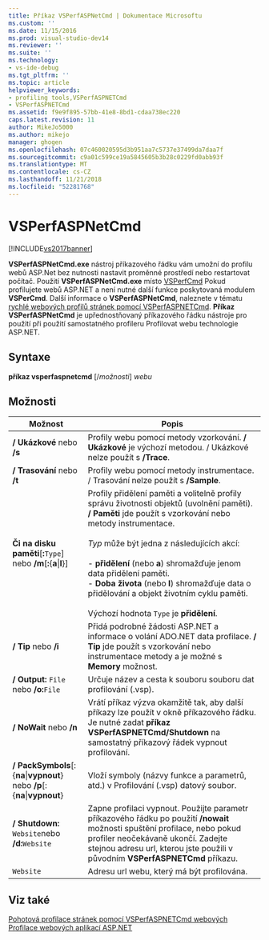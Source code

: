 ```yaml
---
title: Příkaz VSPerfASPNetCmd | Dokumentace Microsoftu
ms.custom: ''
ms.date: 11/15/2016
ms.prod: visual-studio-dev14
ms.reviewer: ''
ms.suite: ''
ms.technology:
- vs-ide-debug
ms.tgt_pltfrm: ''
ms.topic: article
helpviewer_keywords:
- profiling tools,VSPerfASPNETCmd
- VSPerfASPNETCmd
ms.assetid: f9e9f895-57bb-41e8-8bd1-cdaa738ec220
caps.latest.revision: 11
author: MikeJo5000
ms.author: mikejo
manager: ghogen
ms.openlocfilehash: 07c460020595d3b951aa7c5737e37499da7daa7f
ms.sourcegitcommit: c9a01c599ce19a5845605b3b28c0229fd0abb93f
ms.translationtype: MT
ms.contentlocale: cs-CZ
ms.lasthandoff: 11/21/2018
ms.locfileid: "52281768"
---
```

# <a name="vsperfaspnetcmd"></a>VSPerfASPNetCmd
[!INCLUDE[vs2017banner](../includes/vs2017banner.md)]

**VSPerfASPNetCmd.exe** nástroj příkazového řádku vám umožní do profilu webů ASP.Net bez nutnosti nastavit proměnné prostředí nebo restartovat počítač. Použití **VSPerfASPNetCmd.exe** místo [VSPerfCmd](../profiling/vsperfcmd.md) Pokud profilujete webů ASP.NET a není nutné další funkce poskytovaná modulem **VSPerCmd**. Další informace o **VSPerfASPNetCmd**, naleznete v tématu [rychlé webových profilů stránek pomocí VSPerfASPNETCmd](../profiling/rapid-web-site-profiling-with-vsperfaspnetcmd.md). **Příkaz VSPerfASPNetCmd** je upřednostňovaný příkazového řádku nástroje pro použití při použití samostatného profileru Profilovat webu technologie ASP.NET.  
  
## <a name="syntax"></a>Syntaxe  
 **příkaz vsperfaspnetcmd** [/*možnosti*] *webu*  
  
## <a name="options"></a>Možnosti  
  
|Možnost|Popis|  
|------------|-----------------|  
|**/ Ukázkové** nebo **/s**|Profily webu pomocí metody vzorkování. **/ Ukázkové** je výchozí metodou. / Ukázkové nelze použít s **/Trace**.|  
|**/ Trasování** nebo **/t**|Profily webu pomocí metody instrumentace. / Trasování nelze použít s **/Sample**.|  
|**Či na disku paměti**[**:**`Type`] nebo **/m**[**:**{**a**&#124;**l**}]|Profily přidělení paměti a volitelně profily správu životnosti objektů (uvolnění paměti). **/ Paměti** jde použít s vzorkování nebo metody instrumentace.<br /><br /> *Typ* může být jedna z následujících akcí:<br /><br /> -   **přidělení** (nebo **a**) shromažďuje jenom data přidělení paměti.<br />-   **Doba života** (nebo **l**) shromažďuje data o přidělování a objekt životním cyklu paměti.<br /><br /> Výchozí hodnota `Type` je **přidělení**.|  
|**/ Tip** nebo **/i**|Přidá podrobné žádosti ASP.NET a informace o volání ADO.NET data profilace. **/ Tip** jde použít s vzorkování nebo instrumentace metody a je možné s **Memory** možnost.|  
|**/ Output:** `File` nebo   **/o:**`File`|Určuje název a cesta k souboru souboru dat profilování (.vsp).|  
|**/ NoWait** nebo **/n**|Vrátí příkaz výzva okamžitě tak, aby další příkazy lze použít v okně příkazového řádku. Je nutné zadat **příkaz VSPerfASPNETCmd/Shutdown** na samostatný příkazový řádek vypnout profilování.|  
|**/ PackSymbols**[: {**na**&#124;**vypnout**} nebo **/p**[: {**na**&#124;**vypnout**}|Vloží symboly (názvy funkce a parametrů, atd.) v Profilování (.vsp) datový soubor.|  
|**/ Shutdown:** `Website`nebo   **/d:**`Website`|Zapne profilaci vypnout. Použijte parametr příkazového řádku po použití **/nowait** možnosti spuštění profilace, nebo pokud profiler neočekávaně ukončí. Zadejte stejnou adresu url, kterou jste použili v původním **VSPerfASPNETCmd** příkazu.|  
|`Website`|Adresu url webu, který má být profilována.|  
  
## <a name="see-also"></a>Viz také  
 [Pohotová profilace stránek pomocí VSPerfASPNETCmd webových](../profiling/rapid-web-site-profiling-with-vsperfaspnetcmd.md)   
 [Profilace webových aplikací ASP.NET](../profiling/command-line-profiling-of-aspnet-web-applications.md)



